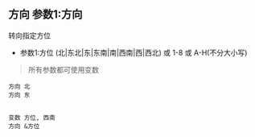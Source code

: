 ## 方向 参数1:方向
转向指定方位

- 参数1:方位 (北|东北|东|东南|南|西南|西|西北) 或 1-8 或 A-H(不分大小写)

> 所有参数都可使用变数

```
方向 北
方向 东


变数 方位, 西南
方向 &方位

```